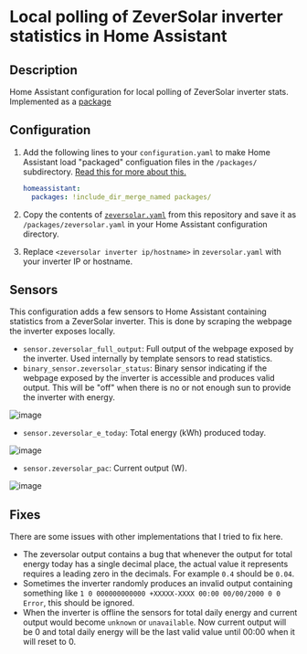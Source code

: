 # Local polling of ZeverSolar inverter statistics in Home Assistant
## Description
Home Assistant configuration for local polling of ZeverSolar inverter stats. Implemented as a [package](https://www.home-assistant.io/docs/configuration/packages/)

## Configuration
1. Add the following lines to your `configuration.yaml` to make Home Assistant load "packaged" configuation files in the `/packages/` subdirectory. [Read this for more about this.](https://www.home-assistant.io/docs/configuration/packages/#create-a-packages-folder)

    ```yaml
    homeassistant:
      packages: !include_dir_merge_named packages/
    ```

2. Copy the contents of [`zeversolar.yaml`](/zeversolar.yaml) from this repository and save it as `/packages/zeversolar.yaml` in your Home Assistant configuration directory.
3. Replace `<zeversolar inverter ip/hostname>` in `zeversolar.yaml` with your inverter IP or hostname.

## Sensors
This configuration adds a few sensors to Home Assistant containing statistics from a ZeverSolar inverter. This is done by scraping the webpage the inverter exposes locally. 

- `sensor.zeversolar_full_output`: Full output of the webpage exposed by the inverter. Used internally by template sensors to read statistics.
- `binary_sensor.zeversolar_status`: Binary sensor indicating if the webpage exposed by the inverter is accessible and produces valid output. This will be "off" when there is no or not enough sun to provide the inverter with energy.

![image](https://user-images.githubusercontent.com/2001094/150830285-70b936c1-db29-44ce-b1cd-4a4a0caea93e.png)

- `sensor.zeversolar_e_today`: Total energy (kWh) produced today.

![image](https://user-images.githubusercontent.com/2001094/150829925-30ffbbff-a98e-48d3-b2d5-7efe81fb9e03.png)

- `sensor.zeversolar_pac`: Current output (W).

![image](https://user-images.githubusercontent.com/2001094/150830006-de2ed908-b987-4fa6-8024-91834da305e8.png)

## Fixes
There are some issues with other implementations that I tried to fix here.
- The zeversolar output contains a bug that whenever the output for total energy today has a single decimal place, the actual value it represents requires a leading zero in the decimals. For example `0.4` should be `0.04`.
- Sometimes the inverter randomly produces an invalid output containing something like `1 0 000000000000 +XXXXX-XXXX 00:00 00/00/2000 0 0 Error`, this should be ignored.
- When the inverter is offline the sensors for total daily energy and current output would become `unknown` or `unavailable`. Now current output will be 0 and total daily energy will be the last valid value until 00:00 when it will reset to 0.
